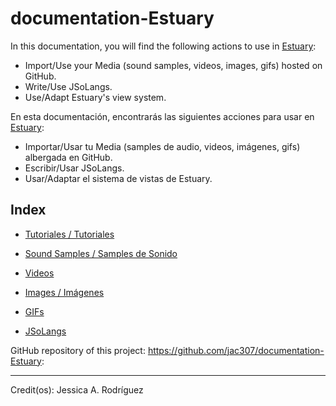 # documentation-Estuary

In this documentation, you will find the following actions to use in <a href="https://estuary.mcmaster.ca/" target="_blank">Estuary</a>:  
+ Import/Use your Media (sound samples, videos, images, gifs) hosted on GitHub.  
+ Write/Use JSoLangs.  
+ Use/Adapt Estuary's view system.  

En esta documentación, encontrarás las siguientes acciones para usar en <a href="https://estuary.mcmaster.ca/" target="_blank">Estuary</a>:
+ Importar/Usar tu Media (samples de audio, videos, imágenes, gifs) albergada en GitHub.  
+ Escribir/Usar JSoLangs.  
+ Usar/Adaptar el sistema de vistas de Estuary.  


## Index

+ [Tutoriales / Tutoriales](Tutorials/README.md)

+ [Sound Samples / Samples de Sonido](Sound/README.md)  

+ [Videos](Video/README.md)  

+ [Images / Imágenes](Image/README.md)  

+ [GIFs](GIFs/README.md)  

+ [JSoLangs](JSoLang/README.md)


GitHub repository of this project: <a href="https://github.com/jac307/documentation-Estuary" target="_blank">https://github.com/jac307/documentation-Estuary</a>:

________________________________________________________________________

Credit(os): Jessica A. Rodríguez
